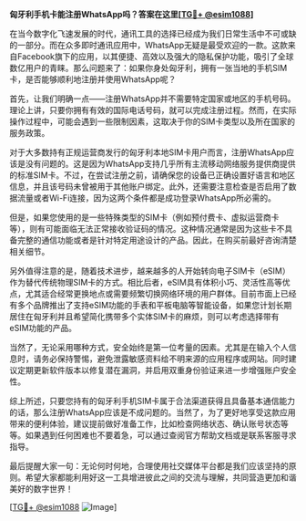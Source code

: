 **匈牙利手机卡能注册WhatsApp吗？答案在这里[[TG💪+ @esim1088](https://t.me/s/esim1088)]**

在当今数字化飞速发展的时代，通讯工具的选择已经成为我们日常生活中不可或缺的一部分。而在众多即时通讯应用中，WhatsApp无疑是最受欢迎的一款。这款来自Facebook旗下的应用，以其便捷、高效以及强大的隐私保护功能，吸引了全球数亿用户的青睐。那么问题来了：如果你身处匈牙利，拥有一张当地的手机SIM卡，是否能够顺利地注册并使用WhatsApp呢？

首先，让我们明确一点——注册WhatsApp并不需要特定国家或地区的手机号码。理论上讲，只要你拥有有效的国际电话号码，就可以完成注册过程。然而，在实际操作过程中，可能会遇到一些限制因素，这取决于你的SIM卡类型以及所在国家的服务政策。

对于大多数持有正规运营商发行的匈牙利本地SIM卡用户而言，注册WhatsApp应该是没有问题的。这是因为WhatsApp支持几乎所有主流移动网络服务提供商提供的标准SIM卡。不过，在尝试注册之前，请确保您的设备已正确设置好语言和地区信息，并且该号码未曾被用于其他账户绑定。此外，还需要注意检查是否启用了数据流量或者Wi-Fi连接，因为这两个条件都是成功登录WhatsApp所必需的。

但是，如果您使用的是一些特殊类型的SIM卡（例如预付费卡、虚拟运营商卡等），则有可能面临无法正常接收验证码的情况。这种情况通常是因为这些卡不具备完整的通信功能或者是针对特定用途设计的产品。因此，在购买前最好咨询清楚相关细节。

另外值得注意的是，随着技术进步，越来越多的人开始转向电子SIM卡（eSIM）作为替代传统物理SIM卡的方式。相比后者，eSIM具有体积小巧、灵活性高等优点，尤其适合经常更换地点或需要频繁切换网络环境的用户群体。目前市面上已经有多个品牌推出了支持eSIM功能的手表和平板电脑等智能设备，如果您计划长期居住在匈牙利并且希望简化携带多个实体SIM卡的麻烦，则可以考虑选择带有eSIM功能的产品。

当然了，无论采用哪种方式，安全始终是第一位考量的因素。尤其是在输入个人信息时，请务必保持警惕，避免泄露敏感资料给不明来源的应用程序或网站。同时建议定期更新软件版本以修复潜在漏洞，并启用双重身份验证来进一步增强账户安全性。

综上所述，只要您持有的匈牙利手机SIM卡属于合法渠道获得且具备基本通信能力的话，那么注册WhatsApp应该是不成问题的。当然了，为了更好地享受这款应用带来的便利体验，建议提前做好准备工作，比如检查网络状态、确认账号状态等等。如果遇到任何困难也不要着急，可以通过查阅官方帮助文档或是联系客服寻求指导。

最后提醒大家一句：无论何时何地，合理使用社交媒体平台都是我们应该坚持的原则。希望大家都能利用好这一工具增进彼此之间的交流与理解，共同营造更加和谐美好的数字世界！

[[TG💪+ @esim1088](https://t.me/s/esim1088) ![Image](https://i.postimg.cc/4NQfJmqS/Snipaste-2025-05-13-00-14-12.png)]
